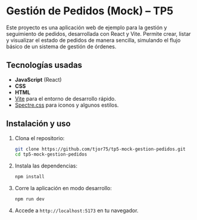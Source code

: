 # Gestión de Pedidos (Mock) – TP5

Este proyecto es una aplicación web de ejemplo para la gestión y seguimiento de pedidos, desarrollada con React y Vite. Permite crear, listar y visualizar el estado de pedidos de manera sencilla, simulando el flujo básico de un sistema de gestión de órdenes.

## Tecnologías usadas

- **JavaScript** (React)
- **CSS**
- **HTML**
- [Vite](https://vitejs.dev/) para el entorno de desarrollo rápido.
- [Spectre.css](https://picturepan2.github.io/spectre/) para iconos y algunos estilos.

## Instalación y uso

1. Clona el repositorio:
    ```bash
    git clone https://github.com/tjor75/tp5-mock-gestion-pedidos.git
    cd tp5-mock-gestion-pedidos
    ```

2. Instala las dependencias:
    ```bash
    npm install
    ```

3. Corre la aplicación en modo desarrollo:
    ```bash
    npm run dev
    ```

4. Accede a `http://localhost:5173` en tu navegador.
